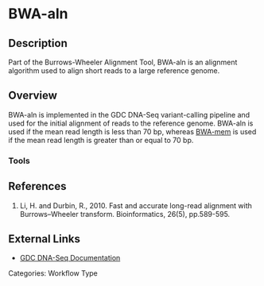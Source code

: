 # BWA-aln #
## Description ##

Part of the Burrows-Wheeler Alignment Tool, BWA-aln is an alignment algorithm used to align short reads to a large reference genome.

## Overview ##

BWA-aln is implemented in the GDC DNA-Seq variant-calling pipeline and used for the initial alignment of reads to the reference genome. BWA-aln is used if the mean read length is less than 70 bp, whereas [BWA-mem](LINK) is used if the mean read length is greater than or 
equal to 70 bp.    

### Tools ###
## References ##
1. Li, H. and Durbin, R., 2010. Fast and accurate long-read alignment with Burrows–Wheeler transform. Bioinformatics, 26(5), pp.589-595.

## External Links ##
* [GDC DNA-Seq Documentation](https://docs.gdc.cancer.gov/Data/Bioinformatics_Pipelines/DNA_Seq_Variant_Calling_Pipeline/)

Categories: Workflow Type
